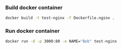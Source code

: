 ### Build docker container

 ```bash
 docker build -t test-nginx -f Dockerfile.nginx .
```

### Run docker container

```bash
docker run -d -p 3000:80 -e NAME="Bob" test-nginx
```

